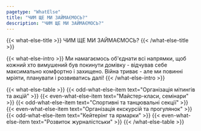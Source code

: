```yaml
---
pagetype: "WhatElse"
title: "ЧИМ ЩЕ МИ ЗАЙМАЄМОСЬ?"
description: "ЧИМ ЩЕ МИ ЗАЙМАЄМОСЬ?"
---
```


{{< what-else-title >}}
  ЧИМ ЩЕ МИ ЗАЙМАЄМОСЬ?
{{< /what-else-title >}}

{{< what-else-intro >}}
  Ми намагаємось об'єднати всі напрямки, щоб кожний хто вимушений був покинути домівку - відчував себе максимально комфортно і захищено.
  Війна триває - але ми повинні мріяти, планувати і розвиватись далі!
{{< /what-else-intro >}}

{{< what-else-table >}}
  {{< odd-what-else-item text="Організація мітингів та акцій" >}}
  {{< even-what-else-item text="Майстер-класи, семінари" >}}
  {{< odd-what-else-item text="Спортивні та танцювальні секції" >}} 
  {{< even-what-else-item text="Організація екскурсій та прогулянок" >}}
  {{< odd-what-else-item text="Кейтерінг та ярмарки" >}}
  {{< even-what-else-item text="Розвиток журналістськи" >}} 
{{< /what-else-table >}}
